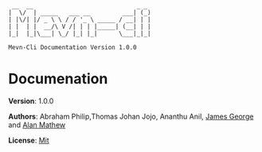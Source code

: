 ```

 __  __                             _ _ 
|  \/  | _____   ___ __         ___| (_)  
| |\/| |/ _ \ \ / / '_ \ _____ / __| | | 
| |  | |  __/\ V /| | | |_____| (__| | | 
|_|  |_|\___| \_/ |_| |_|      \___|_|_|

Mevn-Cli Documentation Version 1.0.0

```

# Documenation

**Version**: 1.0.0

**Authors**: Abraham Philip,Thomas Johan Jojo, Ananthu Anil, [James George](https://www.github.com/jamesgeorge007) and [Alan Mathew](https://www.github.com/alanmathew333)

**License**: [Mit](https://opensource.org/licenses/MIT)